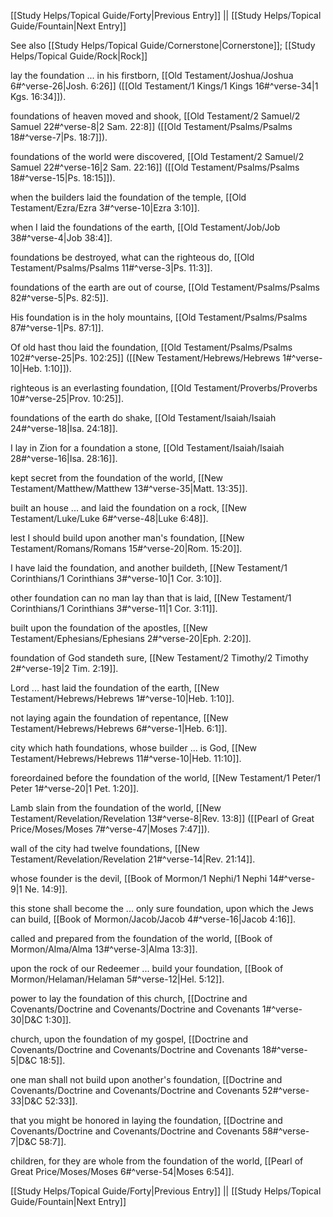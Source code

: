[[Study Helps/Topical Guide/Forty|Previous Entry]]  ||  [[Study Helps/Topical Guide/Fountain|Next Entry]]

 See also [[Study Helps/Topical Guide/Cornerstone|Cornerstone]]; [[Study Helps/Topical Guide/Rock|Rock]]

 lay the foundation ... in his firstborn, [[Old Testament/Joshua/Joshua 6#^verse-26|Josh. 6:26]] ([[Old Testament/1 Kings/1 Kings 16#^verse-34|1 Kgs. 16:34]]).

 foundations of heaven moved and shook, [[Old Testament/2 Samuel/2 Samuel 22#^verse-8|2 Sam. 22:8]] ([[Old Testament/Psalms/Psalms 18#^verse-7|Ps. 18:7]]).

 foundations of the world were discovered, [[Old Testament/2 Samuel/2 Samuel 22#^verse-16|2 Sam. 22:16]] ([[Old Testament/Psalms/Psalms 18#^verse-15|Ps. 18:15]]).

 when the builders laid the foundation of the temple, [[Old Testament/Ezra/Ezra 3#^verse-10|Ezra 3:10]].

 when I laid the foundations of the earth, [[Old Testament/Job/Job 38#^verse-4|Job 38:4]].

 foundations be destroyed, what can the righteous do, [[Old Testament/Psalms/Psalms 11#^verse-3|Ps. 11:3]].

 foundations of the earth are out of course, [[Old Testament/Psalms/Psalms 82#^verse-5|Ps. 82:5]].

 His foundation is in the holy mountains, [[Old Testament/Psalms/Psalms 87#^verse-1|Ps. 87:1]].

 Of old hast thou laid the foundation, [[Old Testament/Psalms/Psalms 102#^verse-25|Ps. 102:25]] ([[New Testament/Hebrews/Hebrews 1#^verse-10|Heb. 1:10]]).

 righteous is an everlasting foundation, [[Old Testament/Proverbs/Proverbs 10#^verse-25|Prov. 10:25]].

 foundations of the earth do shake, [[Old Testament/Isaiah/Isaiah 24#^verse-18|Isa. 24:18]].

 I lay in Zion for a foundation a stone, [[Old Testament/Isaiah/Isaiah 28#^verse-16|Isa. 28:16]].

 kept secret from the foundation of the world, [[New Testament/Matthew/Matthew 13#^verse-35|Matt. 13:35]].

 built an house ... and laid the foundation on a rock, [[New Testament/Luke/Luke 6#^verse-48|Luke 6:48]].

 lest I should build upon another man's foundation, [[New Testament/Romans/Romans 15#^verse-20|Rom. 15:20]].

 I have laid the foundation, and another buildeth, [[New Testament/1 Corinthians/1 Corinthians 3#^verse-10|1 Cor. 3:10]].

 other foundation can no man lay than that is laid, [[New Testament/1 Corinthians/1 Corinthians 3#^verse-11|1 Cor. 3:11]].

 built upon the foundation of the apostles, [[New Testament/Ephesians/Ephesians 2#^verse-20|Eph. 2:20]].

 foundation of God standeth sure, [[New Testament/2 Timothy/2 Timothy 2#^verse-19|2 Tim. 2:19]].

 Lord ... hast laid the foundation of the earth, [[New Testament/Hebrews/Hebrews 1#^verse-10|Heb. 1:10]].

 not laying again the foundation of repentance, [[New Testament/Hebrews/Hebrews 6#^verse-1|Heb. 6:1]].

 city which hath foundations, whose builder ... is God, [[New Testament/Hebrews/Hebrews 11#^verse-10|Heb. 11:10]].

 foreordained before the foundation of the world, [[New Testament/1 Peter/1 Peter 1#^verse-20|1 Pet. 1:20]].

 Lamb slain from the foundation of the world, [[New Testament/Revelation/Revelation 13#^verse-8|Rev. 13:8]] ([[Pearl of Great Price/Moses/Moses 7#^verse-47|Moses 7:47]]).

 wall of the city had twelve foundations, [[New Testament/Revelation/Revelation 21#^verse-14|Rev. 21:14]].

 whose founder is the devil, [[Book of Mormon/1 Nephi/1 Nephi 14#^verse-9|1 Ne. 14:9]].

 this stone shall become the ... only sure foundation, upon which the Jews can build, [[Book of Mormon/Jacob/Jacob 4#^verse-16|Jacob 4:16]].

 called and prepared from the foundation of the world, [[Book of Mormon/Alma/Alma 13#^verse-3|Alma 13:3]].

 upon the rock of our Redeemer ... build your foundation, [[Book of Mormon/Helaman/Helaman 5#^verse-12|Hel. 5:12]].

 power to lay the foundation of this church, [[Doctrine and Covenants/Doctrine and Covenants/Doctrine and Covenants 1#^verse-30|D&C 1:30]].

 church, upon the foundation of my gospel, [[Doctrine and Covenants/Doctrine and Covenants/Doctrine and Covenants 18#^verse-5|D&C 18:5]].

 one man shall not build upon another's foundation, [[Doctrine and Covenants/Doctrine and Covenants/Doctrine and Covenants 52#^verse-33|D&C 52:33]].

 that you might be honored in laying the foundation, [[Doctrine and Covenants/Doctrine and Covenants/Doctrine and Covenants 58#^verse-7|D&C 58:7]].

 children, for they are whole from the foundation of the world, [[Pearl of Great Price/Moses/Moses 6#^verse-54|Moses 6:54]].

[[Study Helps/Topical Guide/Forty|Previous Entry]]  ||  [[Study Helps/Topical Guide/Fountain|Next Entry]]